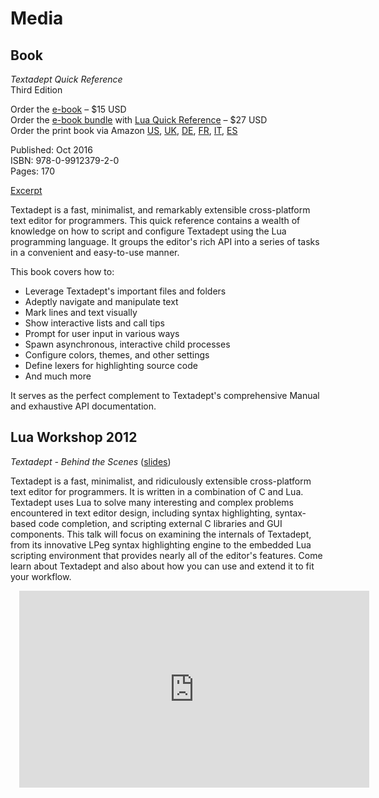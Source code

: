 # Media

## Book

<div style="float: left; margin: 0 1em 0 1em;">
  <a href="book/ta_quickref.png">
    <img src="book/ta_quickref_small.png" alt="" style="border-width: 1px;"/>
  </a>
</div>

*Textadept Quick Reference*<br/>
Third Edition

Order the [e-book][] &ndash; $15 USD<br/>
Order the [e-book bundle][] with [Lua Quick Reference][] &ndash; $27 USD<br/>
Order the print book via Amazon [US][], [UK][], [DE][], [FR][], [IT][], [ES][]

Published: Oct 2016<br/>
ISBN: 978-0-9912379-2-0<br/>
Pages: 170

[Excerpt][]

Textadept is a fast, minimalist, and remarkably extensible cross-platform text
editor for programmers. This quick reference contains a wealth of knowledge on
how to script and configure Textadept using the Lua programming language. It
groups the editor's rich API into a series of tasks in a convenient and
easy-to-use manner.

This book covers how to:

* Leverage Textadept's important files and folders
* Adeptly navigate and manipulate text
* Mark lines and text visually
* Show interactive lists and call tips
* Prompt for user input in various ways
* Spawn asynchronous, interactive child processes
* Configure colors, themes, and other settings
* Define lexers for highlighting source code
* And much more

It serves as the perfect complement to Textadept's comprehensive Manual and
exhaustive API documentation.

[e-book]: https://gum.co/textadept3_ebook
[e-book bundle]: https://gum.co/qr_bundle
[Lua Quick Reference]: http://foicica.com/lua
[US]: http://www.amazon.com/Textadept-Quick-Reference-Mitchell/dp/0991237927/
[UK]: http://www.amazon.co.uk/Textadept-Quick-Reference-Mitchell/dp/0991237927/
[DE]: http://www.amazon.de/Textadept-Quick-Reference-Mitchell/dp/0991237927/
[FR]: http://www.amazon.fr/Textadept-Quick-Reference-Mitchell/dp/0991237927/
[IT]: http://www.amazon.it/Textadept-Quick-Reference-Mitchell/dp/0991237927/
[ES]: http://www.amazon.es/Textadept-Quick-Reference-Mitchell/dp/0991237927/
[Excerpt]: download/ta_quickref3_excerpt.pdf

## Lua Workshop 2012

*Textadept - Behind the Scenes* ([slides][])

Textadept is a fast, minimalist, and ridiculously extensible cross-platform text
editor for programmers. It is written in a combination of C and Lua. Textadept
uses Lua to solve many interesting and complex problems encountered in text
editor design, including syntax highlighting, syntax-based code completion, and
scripting external C libraries and GUI components. This talk will focus on
examining the internals of Textadept, from its innovative LPeg syntax
highlighting engine to the embedded Lua scripting environment that provides
nearly all of the editor's features. Come learn about Textadept and also about
how you can use and extend it to fit your workflow.

<iframe width="560" height="315" style="margin-left: 1em;"
        src="http://www.youtube.com/embed/-rMC2s0s-zA" frameborder="0"
        allowfullscreen></iframe>

[slides]: download/textadept_lua_wshop2012.pdf
